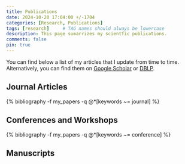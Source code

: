 ```yaml
---
title: Publications
date: 2024-10-20 17:04:00 +/-1704
categories: [Research, Publications]
tags: [research]     # TAG names should always be lowercase
description: This page sumarrizes my scientfic publications.
comments: false
pin: true
---
```

You can find below a list of my articles that I update from time to time. Alternatively, you can find them on [Google Scholar](https://scholar.google.com/citations?user=UyENXP0AAAAJ) or [DBLP](https://dblp.uni-trier.de/pid/337/2519.html). 



## Journal Articles

{% bibliography -f my_papers -q @*[keywords ~= journal] %}

## Conferences and Workshops

{% bibliography -f my_papers -q @*[keywords ~= conference] %}


## Manuscripts

<!-- {% bibliography -q @phdthesis %} -->

<!-- {% bibliography -q @phdthesis %} -->